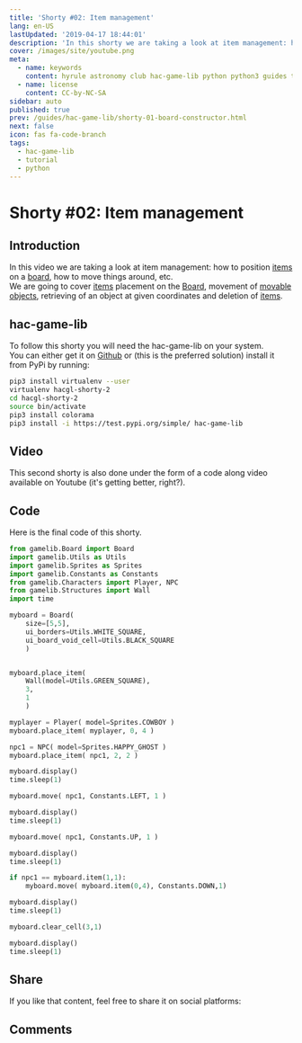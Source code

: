 ```yaml
---
title: 'Shorty #02: Item management'
lang: en-US
lastUpdated: '2019-04-17 18:44:01'
description: 'In this shorty we are taking a look at item management: how to position items on a board, how to move things around, etc.'
cover: /images/site/youtube.png
meta:
  - name: keywords
    content: hyrule astronomy club hac-game-lib python python3 guides tutorial beginner educational kids coding games learning item placement part2
  - name: license
    content: CC-by-NC-SA
sidebar: auto
published: true
prev: /guides/hac-game-lib/shorty-01-board-constructor.html
next: false
icon: fas fa-code-branch
tags: 
  - hac-game-lib
  - tutorial
  - python
---
```


# Shorty #02: Item management

## Introduction

In this video we are taking a look at item management: how to position [items] on a [board], how to move things around, etc.  
We are going to cover [items] placement on the [Board], movement of [movable objects](https://hac-game-lib.readthedocs.io/en/latest/movable.html), retrieving of an object at given coordinates and deletion of [items].

## hac-game-lib

To follow this shorty you will need the hac-game-lib on your system.  
You can either get it on [Github](https://github.com/arnauddupuis/hac-game-lib) or (this is the preferred solution) install it from PyPi by running:

``` bash
pip3 install virtualenv --user
virtualenv hacgl-shorty-2
cd hacgl-shorty-2
source bin/activate
pip3 install colorama
pip3 install -i https://test.pypi.org/simple/ hac-game-lib
```

## Video

This second shorty is also done under the form of a code along video available on Youtube (it's getting better, right?).

<youtube url="https://www.youtube.com/embed/TWOr1SamNV8" />

## Code

Here is the final code of this shorty.

``` python
from gamelib.Board import Board
import gamelib.Utils as Utils
import gamelib.Sprites as Sprites
import gamelib.Constants as Constants
from gamelib.Characters import Player, NPC
from gamelib.Structures import Wall
import time

myboard = Board(
    size=[5,5], 
    ui_borders=Utils.WHITE_SQUARE, 
    ui_board_void_cell=Utils.BLACK_SQUARE
    )


myboard.place_item(
    Wall(model=Utils.GREEN_SQUARE),
    3,
    1
    )

myplayer = Player( model=Sprites.COWBOY )
myboard.place_item( myplayer, 0, 4 )

npc1 = NPC( model=Sprites.HAPPY_GHOST )
myboard.place_item( npc1, 2, 2 )

myboard.display()
time.sleep(1)

myboard.move( npc1, Constants.LEFT, 1 )

myboard.display()
time.sleep(1)

myboard.move( npc1, Constants.UP, 1 )

myboard.display()
time.sleep(1)

if npc1 == myboard.item(1,1):
    myboard.move( myboard.item(0,4), Constants.DOWN,1)

myboard.display()
time.sleep(1)

myboard.clear_cell(3,1)

myboard.display()
time.sleep(1)
```

## Share

If you like that content, feel free to share it on social platforms:

<social />

## Comments

<disqus />

[Board]: https://hac-game-lib.readthedocs.io/en/latest/board.html
[items]: https://hac-game-lib.readthedocs.io/en/latest/boarditem.html